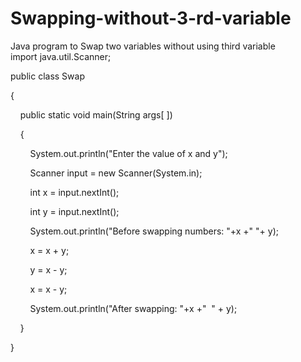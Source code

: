 # Swapping-without-3-rd-variable
Java program to Swap two variables without using third variable
import java.util.Scanner;  

public class Swap   

{  

    public static void main(String args[ ])   

    {   

        System.out.println("Enter the value of x and y");  

        Scanner input = new Scanner(System.in); 

        int x = input.nextInt();  

        int y = input.nextInt();  

        System.out.println("Before swapping numbers: "+x +" "+ y);  

        x = x + y;   

        y = x - y;   

        x = x - y;   

        System.out.println("After swapping: "+x +"  " + y);   

    }   

}  

